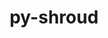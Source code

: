 ---
title: "py-shroud"
layout: cache
categories: [package, develop-2024-03-17]
meta: {"versions": ["0.12.2"], "compilers": ["gcc@=7.5.0"], "oss": ["ubuntu18.04"], "platforms": ["linux"], "targets": ["x86_64_v3"], "stacks": ["radiuss", "root"], "num_specs": 1, "num_specs_by_stack": {"root": 1, "radiuss": 1}}
spec_details: [{"hash": "5y7bomjpneeo6lxghmlkxyzsptdbhqff", "compiler": "gcc@=7.5.0", "versions": ["0.12.2"], "os": "ubuntu18.04", "platform": "linux", "target": "x86_64_v3", "variants": ["build_system=python_pip"], "stacks": ["root", "radiuss"], "size": "-", "tarball": "https://binaries.spack.io/develop-2024-03-17/build_cache/linux-ubuntu18.04-x86_64_v3/gcc-7.5.0/py-shroud-0.12.2/linux-ubuntu18.04-x86_64_v3-gcc-7.5.0-py-shroud-0.12.2-5y7bomjpneeo6lxghmlkxyzsptdbhqff.spack"}]
---